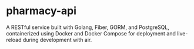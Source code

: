 # pharmacy-api
A RESTful service built with Golang, Fiber, GORM, and PostgreSQL, containerized using Docker and Docker Compose for deployment and live-reload during development with air.
